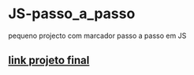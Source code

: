 # JS-passo_a_passo
pequeno projecto com marcador passo a passo em JS
## [link projeto final](https://hugoresende27.github.io/JS-passo_a_passo/)
 
